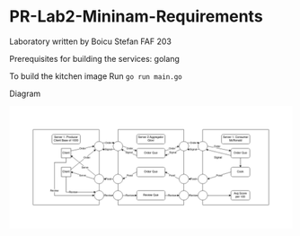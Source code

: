 # PR-Lab2-Mininam-Requirements

Laboratory written by Boicu Stefan FAF 203

Prerequisites for building the services: golang

To build the kitchen image Run `go run main.go`


Diagram

![](img/minimal-fast-food-diagram.png)
